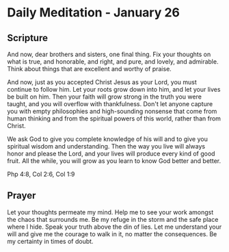# Daily Meditation - January 26

## Scripture

And now, dear brothers and sisters, one final thing. Fix your thoughts on what
is true, and honorable, and right, and pure, and lovely, and admirable. Think
about things that are excellent and worthy of praise. 

And now, just as you accepted Christ Jesus as your Lord, you must continue to
follow him.  Let  your roots grow down into him, and let your lives be built on
him. Then  your faith will grow strong in the truth you were taught, and you
will  overflow with thankfulness. Don't  let anyone capture you with empty
philosophies and high-sounding  nonsense that come from human thinking and from
the spiritual powers of this world, rather than from Christ. 

We ask God to give you complete knowledge of his will and to give you spiritual
wisdom and understanding.  Then the way you live will always honor and please
the Lord, and your lives will produce every kind of good fruit. All the while,
you will grow as you learn to know God better and better.

Php 4:8, Col 2:6, Col 1:9



## Prayer

Let your thoughts permeate my mind.  Help me to see your work amongst the 
chaos that surrounds me.  Be my refuge in the storm and the safe place where
I hide.  Speak your truth above the din of lies.  Let me understand your will
and give me the courage to walk in it, no matter the consequences.  Be my
certainty in times of doubt.

